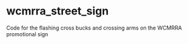 # wcmrra_street_sign
Code for the flashing cross bucks and crossing arms on the WCMRRA promotional sign
